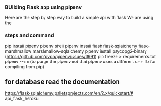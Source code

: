 ### BUilding Flask app using pipenv
Here are the step by step way to build a simple api with flask
We are using the 
### steps and command

pip install pipenv
pipenv shell 
pipenv install flash flask-sqlalchemy flask-marshmallow marshmallow-sqlalchemy
pipenv install psycopg2-binary (https://github.com/pypa/pipenv/issues/3991)
pip freeze > requirements.txt
pipenv --rm (to purge the pipenv not that pipenv uses a different c++ lib for compiling from pip)

## for database read the documentation 
https://flask-sqlalchemy.palletsprojects.com/en/2.x/quickstart/# api_flask_heroku
